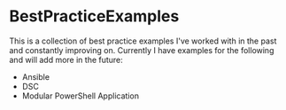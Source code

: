 # BestPracticeExamples
This is a collection of best practice examples I've worked with in the past and constantly improving on. Currently I have examples for the following and will add more in the future:
* Ansible
* DSC
* Modular PowerShell Application